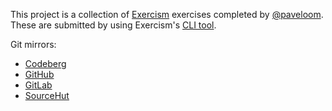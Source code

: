 This project is a collection of [Exercism](https://exercism.org) exercises completed by [@paveloom](https://exercism.org/profiles/paveloom). These are submitted by using Exercism's [CLI tool](https://github.com/exercism/cli).

Git mirrors:
- [Codeberg](https://codeberg.org/paveloom-o/exercism)
- [GitHub](https://github.com/paveloom-o/Exercism)
- [GitLab](https://gitlab.com/paveloom-g/other/exercism)
- [SourceHut](https://sr.ht/~paveloom/Exercism/)
